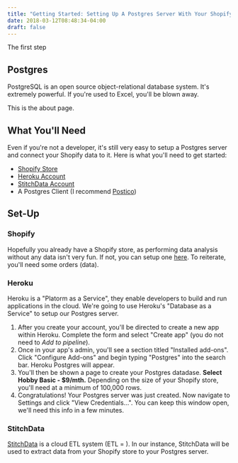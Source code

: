 ```yaml
---
title: "Getting Started: Setting Up A Postgres Server With Your Shopify Data"
date: 2018-03-12T08:48:34-04:00
draft: false
---
```


The first step 

## Postgres
PostgreSQL is an open source object-relational database system. It's extremely powerful. If you're used to Excel, you'll be blown away. 


This is the about page.

## What You'll Need

Even if you're not a developer, it's still very easy to setup a Postgres server and connect your Shopify data to it. Here is what you'll need to get started:

* [Shopify Store](https://www.shopify.com/?ref=hodi-inc&utm_campaign=Postgres%20to%20Shopify&utm_content=Getting%20Started&utm_source=Postgres%20to%20Shopify%20Site "Shopify")
* [Heroku Account](https://www.heroku.com/ "Heroku")
* [StitchData Account](http://stitchdata.com/ "Stitchdata")
* A Postgres Client (I recommend [Postico](https://eggerapps.at/postico/ "Postico"))

## Set-Up
### Shopify
Hopefully you already have a Shopify store, as performing data analysis without any data isn't very fun. If not, you can setup one [here](https://www.shopify.com/?ref=hodi-inc&utm_campaign=Postgres%20to%20Shopify&utm_content=Getting%20Started&utm_source=Postgres%20to%20Shopify%20Site "Shopify"). To reiterate, you'll need some orders (data).

### Heroku
Heroku is a "Platorm as a Service", they enable developers to build and run applications in the cloud. We're going to use Heroku's "Database as a Service" to setup our Postgres server. 

1. After you create your account, you'll be directed to create a new app within Heroku. Complete the form and select "Create app" (you do not need to *Add to pipeline*).
2. Once in your app's admin, you'll see a section titled "Installed add-ons". Click "Configure Add-ons" and begin typing "Postgres" into the search bar. Heroku Postgres will appear.
3. You'll then be shown a page to create your Postgres datadase. **Select Hobby Basic - $9/mth.** Depending on the size of your Shopify store, you'll need at a minimum of 100,000 rows. 
4. Congratulations! Your Postgres server was just created. Now navigate to Settings and click "View Credentials...". You can keep this window open, we'll need this info in a few minutes.

### StitchData
[StitchData](http://stitchdata.com/ "Stitchdata") is a cloud ETL system (ETL = ). In our instance, StitchData will be used to extract data from your Shopify store to your Postgres server. 
